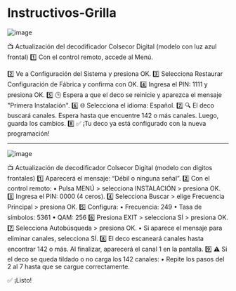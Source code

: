 # Instructivos-Grilla

![image](https://github.com/user-attachments/assets/4ed1c7cf-fc87-4a27-829c-ff99771edc5f)

📺 Actualización del decodificador Colsecor Digital (modelo con luz azul frontal)
1️⃣ Con el control remoto, accede al Menú.

2️⃣ Ve a Configuración del Sistema y presiona OK.
3️⃣ Selecciona Restaurar Configuración de Fábrica y confirma con OK.
4️⃣ Ingresa el PIN: 1111 y presiona OK.
5️⃣ 🕒 Espera a que el deco se reinicie y aparezca el mensaje "Primera Instalación".
6️⃣ 🌐 Selecciona el idioma: Español.
7️⃣ 🔍 El deco buscará canales. Espera hasta que encuentre 142 o más canales. Luego, guarda los cambios.
8️⃣ ✅ ¡Tu deco ya está configurado con la nueva programación!


---------------------------------------------------------------------------------------------------
![image](https://github.com/user-attachments/assets/56f3e62b-03d3-40f7-9c4e-c4bf07c30ec0)


📺 Actualización de decodificador Colsecor Digital (modelo con digitos frontales)
1️⃣ Aparecerá el mensaje: “Débil o ninguna señal”.
2️⃣ Con el control remoto:
	•	Pulsa MENÚ > selecciona INSTALACIÓN > presiona OK.
3️⃣ Ingresa el PIN: 0000 (4 ceros).
4️⃣ Selecciona Buscar > elige Frecuencia Principal > presiona OK.
5️⃣ Configura:
	•	Frecuencia: 249
	•	Tasa de símbolos: 5361
	•	QAM: 256
6️⃣ Presiona EXIT > selecciona SÍ > presiona OK.
7️⃣ Selecciona Autobúsqueda > presiona OK.
	•	Si aparece el mensaje para eliminar canales, selecciona SÍ.
8️⃣ El deco escaneará canales hasta encontrar 142 o más. Al finalizar, aparecerá el canal 1 en la pantalla.
9️⃣ ⚠️ Si el deco se queda tildado o no carga los 142 canales:
	•	Repite los pasos del 2 al 7 hasta que se cargue correctamente.

✅ ¡Listo!
